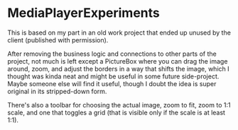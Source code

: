 # MediaPlayerExperiments

This is based on my part in an old work project that ended up unused by the client (published with permission).

After removing the business logic and connections to other parts of the project, not much is left except a PictureBox where you can drag the image around, zoom, and adjust the borders in a way that shifts the image, which I thought was kinda neat and might be useful in some future side-project. Maybe someone else will find it useful, though I doubt the idea is super original in its stripped-down form.

There's also a toolbar for choosing the actual image, zoom to fit, zoom to 1:1 scale, and one that toggles a grid (that is visible only if the scale is at least 1:1).